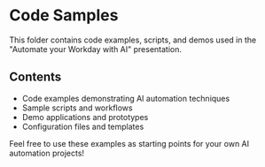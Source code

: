 # Code Samples

This folder contains code examples, scripts, and demos used in the "Automate your Workday with AI" presentation.

## Contents
- Code examples demonstrating AI automation techniques
- Sample scripts and workflows
- Demo applications and prototypes
- Configuration files and templates

Feel free to use these examples as starting points for your own AI automation projects!